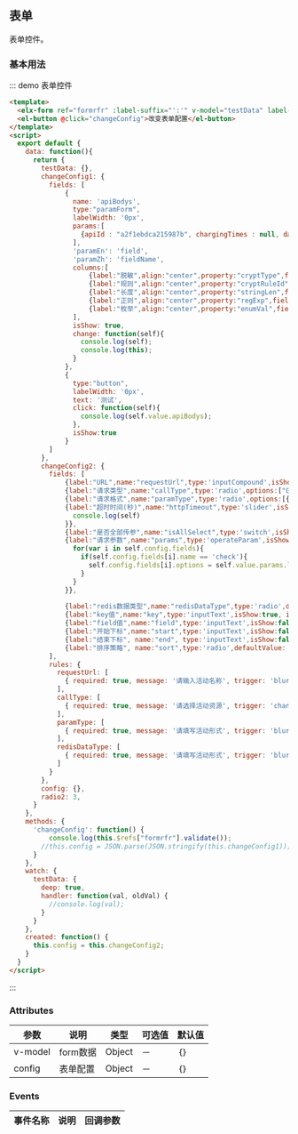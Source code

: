 <script>
  export default {
  	data: function(){
  		return {
  			testData: {},
        changeConfig1: {
          fields: [
              {
                name: 'apiBodys',
                type:"paramForm",
                labelWidth: '0px',
                params:[
                  {apiId : "a2f1ebdca215987b", chargingTimes : null, dataExApi : null, field : "aa", fieldLevel : null, fieldName : "aa", fieldType : "string", id : null, parentField : null, seq : "aa"}
                ],
                'paramEn': 'field',
                'paramZh': 'fieldName',
                columns:[
                    {label:"脱敏",align:"center",property:"cryptType",field:{type:'select',options:[{label:'脱敏',value:'1'},{label:'还原',value:'2'}]}},
                    {label:"规则",align:"center",property:"cryptRuleId",field:{type:'select',options:[{label:'脱敏',value:'1'},{label:'还原',value:'2'}]}},
                    {label:"长度",align:"center",property:"stringLen",field:{type:'number'},placeHolder:"最大长度"},
                    {label:"正则",align:"center",property:"regExp",field:{type:'text'},placeHolder:"请输入正则式"},
                    {label:"枚举",align:"center",property:"enumVal",field:{type:'text'},placeHolder:"枚举值，逗号分隔"}
                ],
                isShow: true,
                change: function(self){
                  console.log(self);
                  console.log(this);
                }
              },
              {
                type:"button",
                labelWidth: '0px',
                text: '测试',
                click: function(self){
                  console.log(self.value.apiBodys);
                },
                isShow:true
              }
          ]
        },
        changeConfig2: {
          fields: [
              {label:"URL",name:"requestUrl",type:'inputCompound',isShow: true,compoundType:'prepend',compoundContent:'Http://', isdisabled: true},
              {label:"请求类型",name:"callType",type:'radio',options:["GET","POST"],isShow:"true",defaultValue:'GET', isRemark: true},
              {label:"请求格式",name:"paramType",type:'radio',options:[{label:"JSON",value:"json", remark:'vfvff'},{label:"FORM",value:"form"}],defaultValue:'json', isShow:"true", isRemark: true},
              {label:"超时时间(秒)",name:"httpTimeout",type:'slider',isShow: true, change: function(self){
                console.log(self)
              }},
              {label:"是否全部传参",name:"isAllSelect",type:'switch',isShow: true, defaultValue: false},
              {label:"请求参数",name:"params",type:'operateParam',isShow: true,change: function(self){
                for(var i in self.config.fields){
                  if(self.config.fields[i].name == 'check'){
                    self.config.fields[i].options = self.value.params.length>1?[{label:"字符串(string)",value:"string"},{label:"哈希(hash)",value:"hash"}]:[{label:"字符串(string)",value:"string"},{label:"哈希(hash)",value:"hash"},{label:"列表(list)",value:"list"},{label:"集合(set)",value:"set"},{label:"有序集合(zset)",value:"zset"}];
                  }
                }
              }},
              
              {label:"redis数据类型",name:"redisDataType",type:'radio',defaultValue:'string',options:[{label:"字符串(string)",value:"string"},{label:"哈希(hash)",value:"hash"},{label:"列表(list)",value:"list"},{label:"集合(set)",value:"set"},{label:"有序集合(zset)",value:"zset"}],isShow:true,relatedItems:["field","start","end","sort"]},
              {label:"key值",name:"key",type:'inputText',isShow:true, isdisabled: true},
              {label:"field值",name:"field",type:'inputText',isShow:false,dependVal:['hash']},
              {label:"开始下标",name:"start",type:'inputText',isShow:false,dependVal:['list','zset']},
              {label:"结束下标", name:"end", type:'inputText',isShow:false,dependVal:['list','zset']}, 
              {label:"排序策略", name:"sort",type:'radio',defaultValue: 'AES', options: [{label:"升序",value:"AES"},{label:"降序",value:"DES"}],isShow:false,dependVal:['zset']},
          ],
          rules: {
            requestUrl: [
              { required: true, message: '请输入活动名称', trigger: 'blur' }
            ],
            callType: [
              { required: true, message: '请选择活动资源', trigger: 'change' }
            ],
            paramType: [
              { required: true, message: '请填写活动形式', trigger: 'blur' }
            ],
            redisDataType: [
              { required: true, message: '请填写活动形式', trigger: 'blur' }
            ]
          }
        },
        config: {},
        radio2: 3,
  		}
  	},
    methods: {
      'changeConfig': function() {
          console.log(this.$refs["formrfr"].validate());
        //this.config = JSON.parse(JSON.stringify(this.changeConfig1));
      }
    },
    watch: {
    	testData: {
        deep: true,
        handler: function(val, oldVal) {
          //console.log(val);
        }
      }
    },
    created: function() {
      this.config = this.changeConfig2;
    }
  }
</script>

## 表单

表单控件。

### 基本用法


::: demo 表单控件
```html
<template>
  <elx-form ref="formrfr" :label-suffix="':'" v-model="testData" label-width="80px" :config ="config"></elx-form>
  <el-button @click="changeConfig">改变表单配置</el-button>
</template>
<script>
  export default {
    data: function(){
      return {
        testData: {},
        changeConfig1: {
          fields: [
              {
                name: 'apiBodys',
                type:"paramForm",
                labelWidth: '0px',
                params:[
                  {apiId : "a2f1ebdca215987b", chargingTimes : null, dataExApi : null, field : "aa", fieldLevel : null, fieldName : "aa", fieldType : "string", id : null, parentField : null, seq : "aa"}
                ],
                'paramEn': 'field',
                'paramZh': 'fieldName',
                columns:[
                    {label:"脱敏",align:"center",property:"cryptType",field:{type:'select',options:[{label:'脱敏',value:'1'},{label:'还原',value:'2'}]}},
                    {label:"规则",align:"center",property:"cryptRuleId",field:{type:'select',options:[{label:'脱敏',value:'1'},{label:'还原',value:'2'}]}},
                    {label:"长度",align:"center",property:"stringLen",field:{type:'number'},placeHolder:"最大长度"},
                    {label:"正则",align:"center",property:"regExp",field:{type:'text'},placeHolder:"请输入正则式"},
                    {label:"枚举",align:"center",property:"enumVal",field:{type:'text'},placeHolder:"枚举值，逗号分隔"}
                ],
                isShow: true,
                change: function(self){
                  console.log(self);
                  console.log(this);
                }
              },
              {
                type:"button",
                labelWidth: '0px',
                text: '测试',
                click: function(self){
                  console.log(self.value.apiBodys);
                },
                isShow:true
              }
          ]
        },
        changeConfig2: {
          fields: [
              {label:"URL",name:"requestUrl",type:'inputCompound',isShow: true,compoundType:'prepend',compoundContent:'Http://', isdisabled: true},
              {label:"请求类型",name:"callType",type:'radio',options:["GET","POST"],isShow:"true",defaultValue:'GET', isRemark: true},
              {label:"请求格式",name:"paramType",type:'radio',options:[{label:"JSON",value:"json", remark:'vfvff'},{label:"FORM",value:"form"}],defaultValue:'json', isShow:"true", isRemark: true},
              {label:"超时时间(秒)",name:"httpTimeout",type:'slider',isShow: true, change: function(self){
                console.log(self)
              }},
              {label:"是否全部传参",name:"isAllSelect",type:'switch',isShow: true, defaultValue: false},
              {label:"请求参数",name:"params",type:'operateParam',isShow: true,change: function(self){
                for(var i in self.config.fields){
                  if(self.config.fields[i].name == 'check'){
                    self.config.fields[i].options = self.value.params.length>1?[{label:"字符串(string)",value:"string"},{label:"哈希(hash)",value:"hash"}]:[{label:"字符串(string)",value:"string"},{label:"哈希(hash)",value:"hash"},{label:"列表(list)",value:"list"},{label:"集合(set)",value:"set"},{label:"有序集合(zset)",value:"zset"}];
                  }
                }
              }},
              
              {label:"redis数据类型",name:"redisDataType",type:'radio',defaultValue:'string',options:[{label:"字符串(string)",value:"string"},{label:"哈希(hash)",value:"hash"},{label:"列表(list)",value:"list"},{label:"集合(set)",value:"set"},{label:"有序集合(zset)",value:"zset"}],isShow:true,relatedItems:["field","start","end","sort"]},
              {label:"key值",name:"key",type:'inputText',isShow:true, isdisabled: true},
              {label:"field值",name:"field",type:'inputText',isShow:false,dependVal:['hash']},
              {label:"开始下标",name:"start",type:'inputText',isShow:false,dependVal:['list','zset']},
              {label:"结束下标", name:"end", type:'inputText',isShow:false,dependVal:['list','zset']}, 
              {label:"排序策略", name:"sort",type:'radio',defaultValue: 'AES', options: [{label:"升序",value:"AES"},{label:"降序",value:"DES"}],isShow:false,dependVal:['zset']},
          ],
          rules: {
            requestUrl: [
              { required: true, message: '请输入活动名称', trigger: 'blur' }
            ],
            callType: [
              { required: true, message: '请选择活动资源', trigger: 'change' }
            ],
            paramType: [
              { required: true, message: '请填写活动形式', trigger: 'blur' }
            ],
            redisDataType: [
              { required: true, message: '请填写活动形式', trigger: 'blur' }
            ]
          }
        },
        config: {},
        radio2: 3,
      }
    },
    methods: {
      'changeConfig': function() {
          console.log(this.$refs["formrfr"].validate());
        //this.config = JSON.parse(JSON.stringify(this.changeConfig1));
      }
    },
    watch: {
      testData: {
        deep: true,
        handler: function(val, oldVal) {
          //console.log(val);
        }
      }
    },
    created: function() {
      this.config = this.changeConfig2;
    }
  }
</script>

```
:::









### Attributes
| 参数      | 说明          | 类型      | 可选值                           | 默认值  |
|---------- |-------------- |---------- |--------------------------------  |-------- |
| v-model | form数据 | Object | －| ｛｝ |
| config | 表单配置 | Object | － | ｛｝ |


### Events
| 事件名称 | 说明 | 回调参数 |
|---------- |-------- |---------- |
